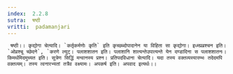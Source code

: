 ```yaml
---
index:  2.2.8
sutra:  षष्ठी
vritti:  padamanjari
---
```


	 षष्ठी।। कृद्योगा चेत्यादि। `कर्तृकर्मणोः कृति` इति कृच्छब्दोपादानेन या विहिता सा कृद्योगा। इध्मप्रव्रश्चन इति। `ओव्रश्चू च्छेदने`, `करणे ल्युट्। पलाशशातन इति। पलाशानि शात्यन्तेउपात्यन्ते येन दण्डादिना स पलाशशातनः। किमर्थमिदमुच्यत इति। सूत्रेण सिद्धिं मन्वानस्य प्रश्न। प्रतिपदविधाना चेत्यादि। यदा तस्य वक्तव्यस्यारम्भः तदेदमपि वक्तव्यम्। तस्य त्वनारभ्यतां तत्रैव वक्ष्यामः। अपकर्ष इति। अपवाद इत्यर्थः।।
